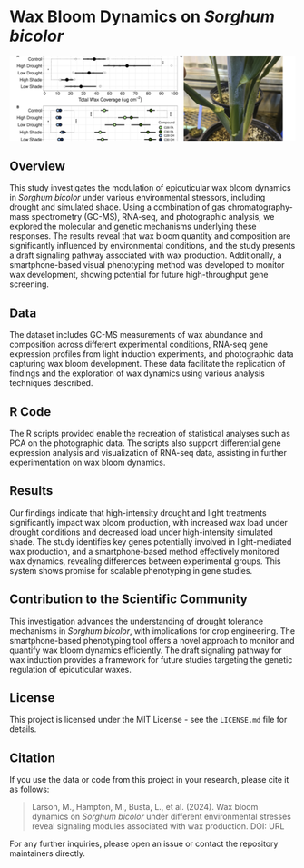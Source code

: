 # Wax Bloom Dynamics on *Sorghum bicolor*

![workflow schematic](image.png "cover_image")

## Overview
This study investigates the modulation of epicuticular wax bloom dynamics in *Sorghum bicolor* under various environmental stressors, including drought and simulated shade. Using a combination of gas chromatography-mass spectrometry (GC-MS), RNA-seq, and photographic analysis, we explored the molecular and genetic mechanisms underlying these responses. The results reveal that wax bloom quantity and composition are significantly influenced by environmental conditions, and the study presents a draft signaling pathway associated with wax production. Additionally, a smartphone-based visual phenotyping method was developed to monitor wax development, showing potential for future high-throughput gene screening.

## Data
The dataset includes GC-MS measurements of wax abundance and composition across different experimental conditions, RNA-seq gene expression profiles from light induction experiments, and photographic data capturing wax bloom development. These data facilitate the replication of findings and the exploration of wax dynamics using various analysis techniques described.

## R Code
The R scripts provided enable the recreation of statistical analyses such as PCA on the photographic data. The scripts also support differential gene expression analysis and visualization of RNA-seq data, assisting in further experimentation on wax bloom dynamics.

## Results
Our findings indicate that high-intensity drought and light treatments significantly impact wax bloom production, with increased wax load under drought conditions and decreased load under high-intensity simulated shade. The study identifies key genes potentially involved in light-mediated wax production, and a smartphone-based method effectively monitored wax dynamics, revealing differences between experimental groups. This system shows promise for scalable phenotyping in gene studies.

## Contribution to the Scientific Community
This investigation advances the understanding of drought tolerance mechanisms in *Sorghum bicolor*, with implications for crop engineering. The smartphone-based phenotyping tool offers a novel approach to monitor and quantify wax bloom dynamics efficiently. The draft signaling pathway for wax induction provides a framework for future studies targeting the genetic regulation of epicuticular waxes.

## License
This project is licensed under the MIT License - see the `LICENSE.md` file for details.

## Citation
If you use the data or code from this project in your research, please cite it as follows:
> Larson, M., Hampton, M., Busta, L., et al. (2024). Wax bloom dynamics on *Sorghum bicolor* under different environmental stresses reveal signaling modules associated with wax production. DOI: URL

For any further inquiries, please open an issue or contact the repository maintainers directly.

